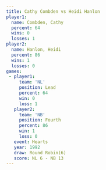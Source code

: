 ```yaml
---
title: Cathy Combden vs Heidi Hanlon
player1:              
  name: Combden, Cathy
  percent: 64         
  wins: 0             
  losses: 1           
player2:              
  name: Hanlon, Heidi 
  percent: 86         
  wins: 1             
  losses: 0           
games:
 - player1:        
     team: 'NL'    
     position: Lead
     percent: 64   
     win: 0        
     loss: 1       
   player2:          
     team: 'NB'      
     position: Fourth
     percent: 86     
     win: 1          
     loss: 0         
   event: Hearts       
   year: 1992          
   draw: Round Robin(6)
   score: NL 6 - NB 13 
---
```

